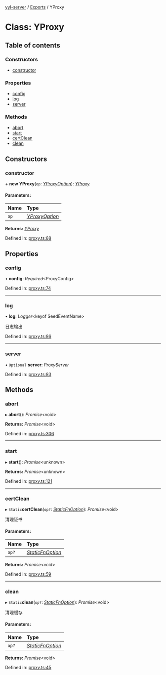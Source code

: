 [yyl-server](../README.md) / [Exports](../modules.md) / YProxy

# Class: YProxy

## Table of contents

### Constructors

- [constructor](yproxy.md#constructor)

### Properties

- [config](yproxy.md#config)
- [log](yproxy.md#log)
- [server](yproxy.md#server)

### Methods

- [abort](yproxy.md#abort)
- [start](yproxy.md#start)
- [certClean](yproxy.md#certclean)
- [clean](yproxy.md#clean)

## Constructors

### constructor

\+ **new YProxy**(`op`: [*YProxyOption*](../interfaces/yproxyoption.md)): [*YProxy*](yproxy.md)

#### Parameters:

Name | Type |
:------ | :------ |
`op` | [*YProxyOption*](../interfaces/yproxyoption.md) |

**Returns:** [*YProxy*](yproxy.md)

Defined in: [proxy.ts:88](https://github.com/jackness1208/yyl-server/blob/6004737/src/proxy.ts#L88)

## Properties

### config

• **config**: *Required*<ProxyConfig\>

Defined in: [proxy.ts:74](https://github.com/jackness1208/yyl-server/blob/6004737/src/proxy.ts#L74)

___

### log

• **log**: *Logger*<keyof SeedEventName\>

日志输出

Defined in: [proxy.ts:86](https://github.com/jackness1208/yyl-server/blob/6004737/src/proxy.ts#L86)

___

### server

• `Optional` **server**: *ProxyServer*

Defined in: [proxy.ts:83](https://github.com/jackness1208/yyl-server/blob/6004737/src/proxy.ts#L83)

## Methods

### abort

▸ **abort**(): *Promise*<void\>

**Returns:** *Promise*<void\>

Defined in: [proxy.ts:306](https://github.com/jackness1208/yyl-server/blob/6004737/src/proxy.ts#L306)

___

### start

▸ **start**(): *Promise*<unknown\>

**Returns:** *Promise*<unknown\>

Defined in: [proxy.ts:121](https://github.com/jackness1208/yyl-server/blob/6004737/src/proxy.ts#L121)

___

### certClean

▸ `Static`**certClean**(`op?`: [*StaticFnOption*](../interfaces/staticfnoption.md)): *Promise*<void\>

清理证书

#### Parameters:

Name | Type |
:------ | :------ |
`op?` | [*StaticFnOption*](../interfaces/staticfnoption.md) |

**Returns:** *Promise*<void\>

Defined in: [proxy.ts:59](https://github.com/jackness1208/yyl-server/blob/6004737/src/proxy.ts#L59)

___

### clean

▸ `Static`**clean**(`op?`: [*StaticFnOption*](../interfaces/staticfnoption.md)): *Promise*<void\>

清理缓存

#### Parameters:

Name | Type |
:------ | :------ |
`op?` | [*StaticFnOption*](../interfaces/staticfnoption.md) |

**Returns:** *Promise*<void\>

Defined in: [proxy.ts:45](https://github.com/jackness1208/yyl-server/blob/6004737/src/proxy.ts#L45)
